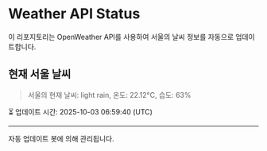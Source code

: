 
# Weather API Status

이 리포지토리는 OpenWeather API를 사용하여 서울의 날씨 정보를 자동으로 업데이트합니다.

## 현재 서울 날씨
> 서울의 현재 날씨: light rain, 온도: 22.12°C, 습도: 63%

⏳ 업데이트 시간: 2025-10-03 06:59:40 (UTC)

---
자동 업데이트 봇에 의해 관리됩니다.
